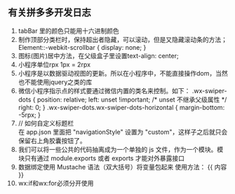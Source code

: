 ## 有关拼多多开发日志
1. tabBar 里的颜色只能用十六进制颜色 
2. 制作顶部分类栏时，保持超出者隐藏，可以滚动，但是又隐藏滚动条的方法；
    Element::-webkit-scrollbar {
        display: none;
    }
3. 图标(图片)居中方法，在父级盒子里设置text-align: center;
4. 小程序单位rpx  1px = 2rpx 
5. 小程序是以数据驱动视图的更新。所以在小程序中，不能直接操作dom，当然也不能使用jquery之类的库
6. 微信小程序指示点的样式要通过微信内置的类名来控制。如下：
.wx-swiper-dots {
    position: relative;
    left: unset !important;
    /* unset 不继承父级属性 */
    right: 0;
}
.wx-swiper-dots.wx-swiper-dots-horizontal {
    margin-bottom: -5rpx;
}
7. // 如何自定义标题栏  
在 app.json 里面把 "navigationStyle" 设置为 "custom"，这样子之后就只会保留右上角胶囊按钮了。
8. 我们可以将一些公共的代码抽离成为一个单独的 js 文件，作为一个模块。模块只有通过 module.exports 或者 exports 才能对外暴露接口
9. 数据绑定使用 Mustache 语法（双大括号）将变量包起来  使用方法： {{ 内容 }} 
10. wx:if和wx:for必须分开使用